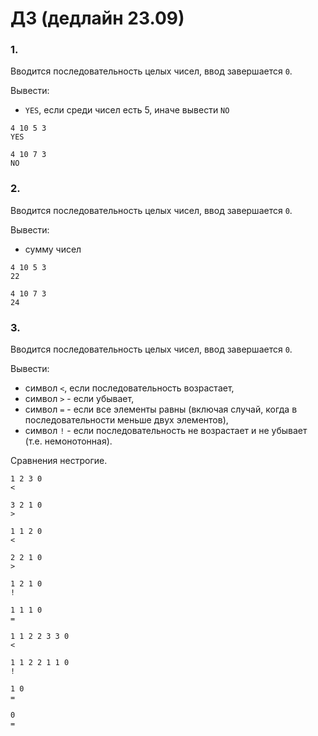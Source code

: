 # ДЗ (дедлайн 23.09)

### 1.
Вводится последовательность целых чисел, ввод завершается `0`.

Вывести:
 - `YES`, если среди чисел есть 5, иначе вывести `NO`
 ```
4 10 5 3
YES
```

```
4 10 7 3
NO
```

### 2.
Вводится последовательность целых чисел, ввод завершается `0`.

Вывести: 
- сумму чисел
 ```
4 10 5 3
22
```

```
4 10 7 3
24
```

### 3.
Вводится последовательность целых чисел, ввод завершается `0`.

Вывести:
- символ `<`, если последовательность возрастает, 
- символ `>` - если убывает,
- символ `=` - если все элементы равны (включая случай, когда в последовательности меньше двух элементов),
- символ `!` - если последовательность не возрастает и не убывает (т.е. немонотонная). 

Сравнения нестрогие.

```
1 2 3 0
<
```

```
3 2 1 0
>
```

```
1 1 2 0
<
```

```
2 2 1 0
>
```

```
1 2 1 0
!
```

```
1 1 1 0
=
```

```
1 1 2 2 3 3 0
<
```

```
1 1 2 2 1 1 0
!
```

```
1 0
=
```

```
0
=
```

